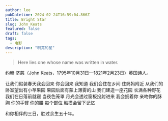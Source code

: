 ```yaml
---
author: lee
pubDatetime: 2024-02-24T16:59:04.866Z
title: Bright Star
slug: John_Keats
featured: false
draft: false
tags:
  - 电影
description: "明亮的星"
---
```


> Here lies one whose name was written in water.

约翰·济慈（John Keats，1795年10月31日—1821年2月23日）英国诗人。

让我们假装春天我会回来
你会回来
我知道
我们会住在乡间
住妈妈附近
从我们的卧室望出有小苹果园
果园后面有蒙上薄雾的山
我们建造一座花园
长满各种野花
我们在日落前就寝
当夜色笼罩
月光会透过窗板投射进来
我会拥着你
亲吻你的酥胸
你的手臂
你的腰
每个部位
触摸会留下记忆

和你相伴的三日，胜过余生五十年。
